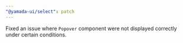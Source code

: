 ```yaml
---
"@yamada-ui/select": patch
---
```


Fixed an issue where `Popover` component were not displayed correctly under certain conditions.
